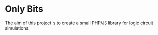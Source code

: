 # Only Bits

The aim of this project is to create a small PHP/JS library for logic circuit simulations.